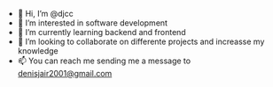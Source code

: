 - 👋 Hi, I’m @djcc
- 👀 I’m interested in software development
- 🌱 I’m currently learning backend and frontend
- 💞️ I’m looking to collaborate on differente projects and increasse my knowledge
- 📫 You can reach me sending me a message to denisjair2001@gmail.com

<!---
djcc2001/djcc2001 is a ✨ special ✨ repository because its `README.md` (this file) appears on your GitHub profile.
You can click the Preview link to take a look at your changes.
--->
